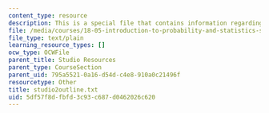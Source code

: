 ```yaml
---
content_type: resource
description: This is a special file that contains information regarding studio 2.
file: /media/courses/18-05-introduction-to-probability-and-statistics-spring-2014/5df57f8dfbfd3c93c687d0462026c620_studio2outline.txt
file_type: text/plain
learning_resource_types: []
ocw_type: OCWFile
parent_title: Studio Resources
parent_type: CourseSection
parent_uid: 795a5521-0a16-d54d-c4e8-910a0c21496f
resourcetype: Other
title: studio2outline.txt
uid: 5df57f8d-fbfd-3c93-c687-d0462026c620
---
```

